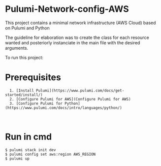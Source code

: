 # Pulumi-Network-config-AWS

This project contains a minimal network infrastructure (AWS Cloud) based on Pulumi and Python 
<p>
The guideline for elaboration was to create the class for each resource wanted and posteriorly instanciate in the main file with the desired arguments.
<p>

To run this project:
   
   # Prerequisites 
      
      1. [Install Pulumi](https://www.pulumi.com/docs/get-started/install/)
      2. [Configure Pulumi for AWS](Configure Pulumi for AWS)
      3. [Configure Pulumi for Python](https://www.pulumi.com/docs/intro/languages/python/)
      
 </br>
 
 # Run in cmd
 
   ```
  $ pulumi stack init dev
  $ pulumi config set aws:region AWS_REGION
  $ pulumi up
  ```
